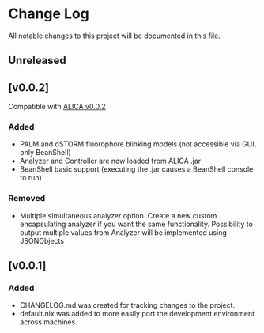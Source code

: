 # Change Log
All notable changes to this project will be documented in this file.

## Unreleased

## [v0.0.2]
Compatible with [ALICA v0.0.2]

### Added
- PALM and dSTORM fluorophore blinking models (not accessible via GUI, only BeanShell)
- Analyzer and Controller are now loaded from ALICA .jar
- BeanShell basic support (executing the .jar causes a BeanShell console to run)

### Removed
- Multiple simultaneous analyzer option. Create a new custom encapsulating analyzer
  if you want the same functionality. Possibility to output multiple values from
  Analyzer will be implemented using JSONObjects


## [v0.0.1]
### Added
- CHANGELOG.md was created for tracking changes to the project.
- default.nix was added to more easily port the development
  environment across machines.

[Unreleased]: https://github.com/MStefko/STEADIER-SAILOR/compare/v0.0.2...HEAD
[ALICA v0.0.2]: https://github.com/MStefko/ALICA/releases/tag/v0.0.2